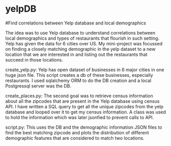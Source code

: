 # yelpDB
#Find correlations between Yelp database and local demographics

The idea was to use Yelp database to understand correlations between local demographics and types of restaurants that flourish in such setting. Yelp has given the data for 6 cities over US. My mini-project was focussed on finding a closely matching demographic in the yelp dataset to a new location that we are interested in and listing out the restaurants that succeed in those locations. 

create_yelp.py: Yelp has  open dataset of businesses in 6 major cities in one huge json file. This script creates a db of these businesses, especially restaurants. I used sqlalchemy ORM to do the DB creation and a local Postgressql server was the DB. 

create_places.py: The second goal was to retrieve census information about all the zipcodes that are present in the Yelp database using census API. I have written a SQL query to get all the unique zipcodes from the yelp database and looped over it to get my census information. A class was used to hold the information which was later jsonfied to prevent calls to API. 

script.py: This uses the DB and the demographic information JSON files to find the best matching zipcode and plots the distribution of different demographic features that are considered to match two locations. 


